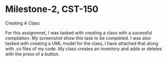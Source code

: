 # Milestone-2, CST-150
Creating A Class


For this assignmnet, I was tasked with creating a class with a sucessful compilation. My screenshot show this task to be completed. I was also tasked with creating a UML model for the class, I have attached that along with .cs files of my code. My class creates an inventory and adds or deletes with the press of a button. 
